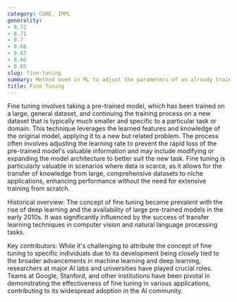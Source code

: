 ```yaml
---
category: CORE, IMPL
generality:
- 0.72
- 0.71
- 0.7
- 0.68
- 0.67
- 0.66
- 0.65
slug: fine-tuning
summary: Method used in ML to adjust the parameters of an already trained model to improve its accuracy on a specific, often smaller, dataset.
title: Fine Tuning
---
```


Fine tuning involves taking a pre-trained model, which has been trained on a large, general dataset, and continuing the training process on a new dataset that is typically much smaller and specific to a particular task or domain. This technique leverages the learned features and knowledge of the original model, applying it to a new but related problem. The process often involves adjusting the learning rate to prevent the rapid loss of the pre-trained model's valuable information and may include modifying or expanding the model architecture to better suit the new task. Fine tuning is particularly valuable in scenarios where data is scarce, as it allows for the transfer of knowledge from large, comprehensive datasets to niche applications, enhancing performance without the need for extensive training from scratch.

Historical overview: The concept of fine tuning became prevalent with the rise of deep learning and the availability of large pre-trained models in the early 2010s. It was significantly influenced by the success of transfer learning techniques in computer vision and natural language processing tasks.

Key contributors: While it's challenging to attribute the concept of fine tuning to specific individuals due to its development being closely tied to the broader advancements in machine learning and deep learning, researchers at major AI labs and universities have played crucial roles. Teams at Google, Stanford, and other institutions have been pivotal in demonstrating the effectiveness of fine tuning in various applications, contributing to its widespread adoption in the AI community.